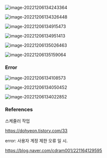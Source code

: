 

![image-20221206134243364](C:\Users\admin\Documents\GitHub\TIL\OS\Windows\hotspot_scheduler.assets\image-20221206134243364.png)



![image-20221206134326448](C:\Users\admin\Documents\GitHub\TIL\OS\Windows\hotspot_scheduler.assets\image-20221206134326448.png)

![image-20221206134915473](C:\Users\admin\Documents\GitHub\TIL\OS\Windows\hotspot_scheduler.assets\image-20221206134915473.png)

![image-20221206134951413](C:\Users\admin\Documents\GitHub\TIL\OS\Windows\hotspot_scheduler.assets\image-20221206134951413.png)

![image-20221206135026463](C:\Users\admin\Documents\GitHub\TIL\OS\Windows\hotspot_scheduler.assets\image-20221206135026463.png)

![image-20221206135159064](C:\Users\admin\Documents\GitHub\TIL\OS\Windows\hotspot_scheduler.assets\image-20221206135159064.png)





### Error

![image-20221206134108573](C:\Users\admin\Documents\GitHub\TIL\OS\Windows\hotspot_scheduler.assets\image-20221206134108573.png)

![image-20221206134050452](C:\Users\admin\Documents\GitHub\TIL\OS\Windows\hotspot_scheduler.assets\image-20221206134050452.png)



![image-20221206134022852](C:\Users\admin\Documents\GitHub\TIL\OS\Windows\hotspot_scheduler.assets\image-20221206134022852.png)





### 



### References

스케쥴러 작업

https://dohyeon.tistory.com/33

error: 사용자 계정 제한 오류 일 시.

https://blog.naver.com/cdram001/221164129595
